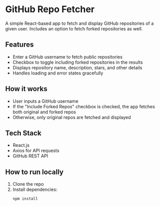 # GitHub Repo Fetcher

A simple React-based app to fetch and display GitHub repositories of a given user. Includes an option to fetch forked repositories as well.

## Features
- Enter a GitHub username to fetch public repositories
- Checkbox to toggle including forked repositories in the results
- Displays repository name, description, stars, and other details
- Handles loading and error states gracefully

## How it works
- User inputs a GitHub username
- If the "Include Forked Repos" checkbox is checked, the app fetches both original and forked repos
- Otherwise, only original repos are fetched and displayed

## Tech Stack
- React.js
- Axios for API requests
- GitHub REST API

## How to run locally
1. Clone the repo
2. Install dependencies:
   ```bash
   npm install
